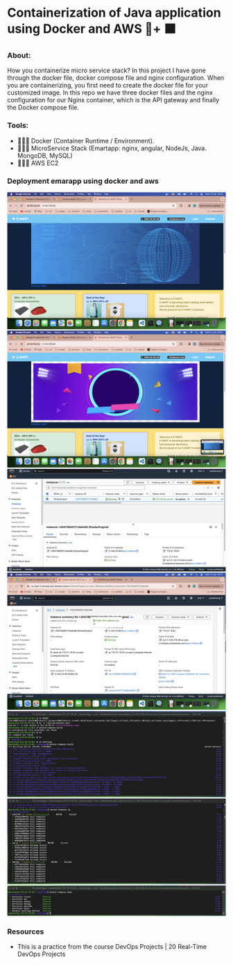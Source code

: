 # Containerization of Java application using Docker and AWS 🐳+ 🟧

### About:
How you containerize micro service stack?
In this project I have gone through the docker file, docker compose file and nginx configuration. When you are containerizing, you first need to create the docker file for your customized image. 
In this repo we have three docker files and the nginx configuration for our Nginx container, which is the API gateway and finally the Docker compose file.

### Tools:
- 👩🏽‍💻 Docker (Container Runtime / Environment).
- 👩🏽‍💻 MicroService Stack (Emartapp: nginx, angular, NodeJs, Java. MongoDB, MySQL)
- 👩🏽‍💻 AWS EC2

### Deployment emarapp using docker and aws
![Emartpp Home](images/emartapp-deploy.png)
![Emartpp Web](images/emartapp.png)
![EC2 AWS](images/EC2-DockerEngine.png)
![EC2 AWS](images/EC2-instance-properties.png)
![Docker](images/docker-commands.png)
![Docker](images/docker-compose-up.png)
![Docker](images/docker-compose-down.png)

###  Resources 
- This is a practice from the course DevOps Projects | 20 Real-Time DevOps Projects 